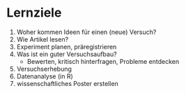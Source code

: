 # Lernziele

1.  Woher kommen Ideen für einen (neue) Versuch?
2.  Wie Artikel lesen?
3.  Experiment planen, präregistrieren
4.  Was ist ein guter Versuchsaufbau?
    +   Bewerten, kritisch hinterfragen, Probleme entdecken
5.  Versuchserhebung
6.  Datenanalyse (in R)
7.  wissenschaftliches Poster erstellen